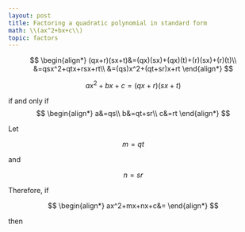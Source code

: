 ```yaml
---
layout: post
title: Factoring a quadratic polynomial in standard form
math: \\(ax^2+bx+c\\)
topic: factors
---
```


$$
\begin{align*}
(qx+r)(sx+t)&=(qx)(sx)+(qx)(t)+(r)(sx)+(r)(t)\\
&=qsx^2+qtx+rsx+rt\\
&=(qs)x^2+(qt+sr)x+rt
\end{align*}
$$

$$ax^2+bx+c=(qx+r)(sx+t)$$

if and only if
$$
\begin{align*}
a&=qs\\
b&=qt+sr\\
c&=rt
\end{align*}
$$

Let 

$$
m = qt
$$

and

$$
n = sr
$$

Therefore, if 

$$
\begin{align*}
ax^2+mx+nx+c&=
\end{align*}
$$

then 




